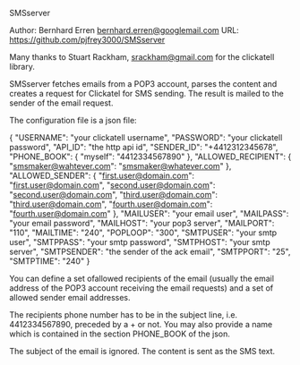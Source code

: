 SMSserver

Author: Bernhard Erren <bernhard.erren@googlemail.com>
URL: https://github.com/pjfrey3000/SMSserver

Many thanks to Stuart Rackham, <srackham@gmail.com> for the clickatell library.

SMSserver fetches emails from a POP3 account, parses the content and creates a request
for Clickatel for SMS sending.
The result is mailed to the sender of the email request.

The configuration file is a json file:

{
  "USERNAME":  "your clickatell username",
  "PASSWORD":  "your clickatell password",
  "API_ID":    "the http api id",
  "SENDER_ID": "+4412312345678",
  "PHONE_BOOK": {
    "myself":   "4412334567890"
  },
  "ALLOWED_RECIPIENT": {
    "smsmaker@wahtever.com": "smsmaker@whatever.com"
  },
  "ALLOWED_SENDER": {
    "first.user@domain.com": "first.user@domain.com",
    "second.user@domain.com": "second.user@domain.com",
    "third.user@domain.com": "third.user@domain.com",
    "fourth.user@domain.com": "fourth.user@domain.com"
  },
  "MAILUSER":  "your email user",
  "MAILPASS":  "your email password",
  "MAILHOST":  "your pop3 server",
  "MAILPORT":  "110",
  "MAILTIME":  "240",
  "POPLOOP":   "300",
  "SMTPUSER":  "your smtp user",
  "SMTPPASS":  "your smtp password",
  "SMTPHOST":  "your smtp server",
  "SMTPSENDER": "the sender of the ack email",
  "SMTPPORT":  "25",
  "SMTPTIME":  "240"
}

You can define a set ofallowed recipients of the email (usually the email address of
the POP3 account receiving the email requests) and a set of allowed sender email addresses.

The recipients phone number has to be in the subject line, i.e. 4412334567890,
preceded by a + or not. You may also provide a name which is contained in the section
PHONE_BOOK of the json.

The subject of the email is ignored. The content is sent as the SMS text.
